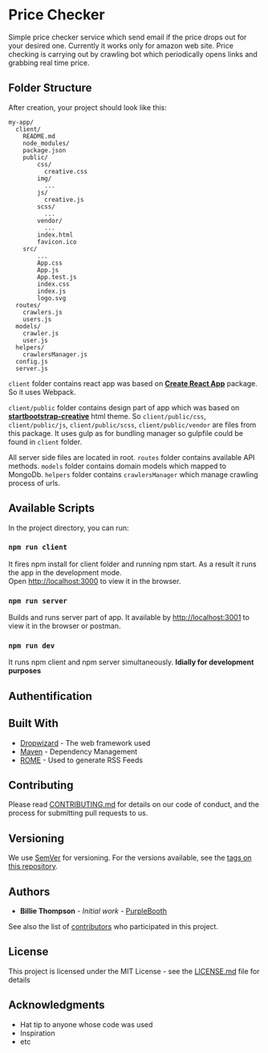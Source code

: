 # Price Checker

Simple price checker service which send email if the price drops out for your desired one. Currently it works only for amazon web site. Price checking is carrying out by crawling bot which periodically opens links and grabbing real time price.

## Folder Structure

After creation, your project should look like this:

```
my-app/
  client/
    README.md
    node_modules/
    package.json
    public/
        css/
          creative.css
        img/
          ...
        js/
          creative.js
        scss/
          ...
        vendor/
          ...
        index.html
        favicon.ico
    src/
        ...
        App.css
        App.js
        App.test.js
        index.css
        index.js
        logo.svg
  routes/
    crawlers.js
    users.js
  models/
    crawler.js
    user.js
  helpers/
    crawlersManager.js
  config.js
  server.js

```

`client` folder contains react app was based on [**Create React App**](https://github.com/facebook/create-react-app) package. So it uses Webpack.

`client/public` folder contains design part of app which was based on [**startbootstrap-creative**](https://github.com/BlackrockDigital/startbootstrap-creative) html theme. So `client/public/css`, `client/public/js`, `client/public/scss`, `client/public/vendor` are files from this package. It uses gulp as for bundling manager so gulpfile could be found in `client` folder.

All server side files are located in root. 
`routes` folder contains available API methods. 
`models` folder contains domain models which mapped to MongoDb.
`helpers` folder contains `crawlersManager` which manage crawling process of urls.


## Available Scripts

In the project directory, you can run:

### `npm run client`

It fires npm install for client folder and running npm start. As a result it
runs the app in the development mode.<br>
Open [http://localhost:3000](http://localhost:3000) to view it in the browser.

### `npm run server`

Builds and runs server part of app. It available by 
[http://localhost:3001](http://localhost:3001) to view it in the browser or postman.

### `npm run dev`

It runs npm client and npm server simultaneously. **Idially for development purposes** 

## Authentification

## Built With

* [Dropwizard](http://www.dropwizard.io/1.0.2/docs/) - The web framework used
* [Maven](https://maven.apache.org/) - Dependency Management
* [ROME](https://rometools.github.io/rome/) - Used to generate RSS Feeds

## Contributing

Please read [CONTRIBUTING.md](https://gist.github.com/PurpleBooth/b24679402957c63ec426) for details on our code of conduct, and the process for submitting pull requests to us.

## Versioning

We use [SemVer](http://semver.org/) for versioning. For the versions available, see the [tags on this repository](https://github.com/your/project/tags). 

## Authors

* **Billie Thompson** - *Initial work* - [PurpleBooth](https://github.com/PurpleBooth)

See also the list of [contributors](https://github.com/your/project/contributors) who participated in this project.

## License

This project is licensed under the MIT License - see the [LICENSE.md](LICENSE.md) file for details

## Acknowledgments

* Hat tip to anyone whose code was used
* Inspiration
* etc

